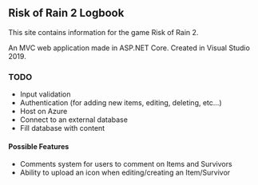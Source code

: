 ## Risk of Rain 2 Logbook

This site contains information for the game Risk of Rain 2.

An MVC web application made in ASP.NET Core. Created in Visual Studio 2019.

### TODO

* Input validation
* Authentication (for adding new items, editing, deleting, etc...)
* Host on Azure
* Connect to an external database
* Fill database with content

#### Possible Features

* Comments system for users to comment on Items and Survivors
* Ability to upload an icon when editing/creating an Item/Survivor
